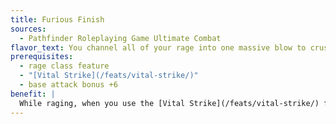```yaml
---
title: Furious Finish
sources:
  - Pathfinder Roleplaying Game Ultimate Combat
flavor_text: You channel all of your rage into one massive blow to crush your enemy.
prerequisites:
  - rage class feature
  - "[Vital Strike](/feats/vital-strike/)"
  - base attack bonus +6
benefit: |
  While raging, when you use the [Vital Strike](/feats/vital-strike/) feat, you can choose not to roll your damage dice and instead deal damage equal to the maximum roll possible on those damage dice. If you do, your rage immediately ends, and you are fatigued (even if you would not normally be).
---
```


